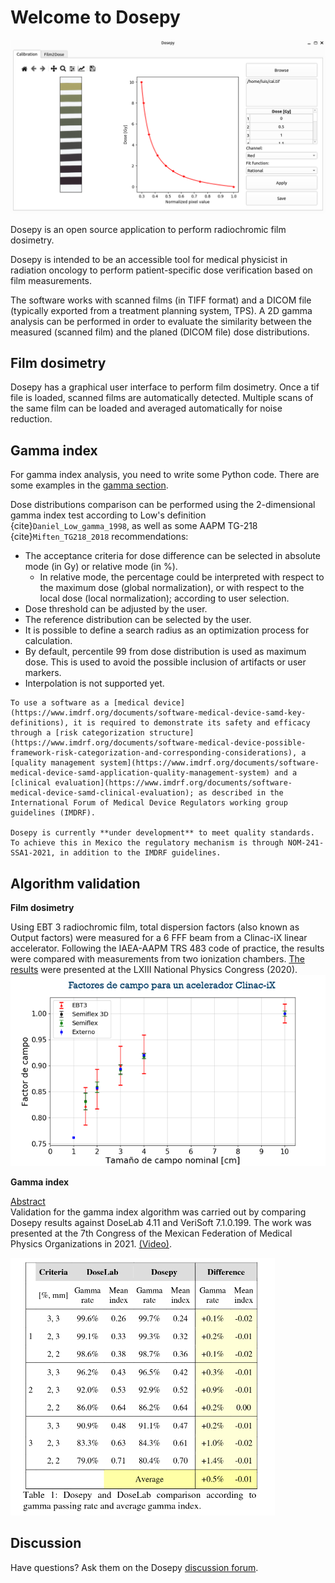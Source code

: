 # Welcome to Dosepy

![Portada_Dosepy](../assets/Calibration_tab.png)

Dosepy is an open source application to perform radiochromic film dosimetry.

Dosepy is intended to be an accessible tool for medical physicist in radiation oncology to perform patient-specific dose verification based on film measurements.

The software works with scanned films (in TIFF format) and a DICOM file (typically exported from a treatment planning system, TPS).
A 2D gamma analysis can be performed in order to evaluate the similarity between the measured (scanned film) and the planed (DICOM file) dose distributions.

## Film dosimetry

Dosepy has a graphical user interface to perform film dosimetry. Once a tif file is loaded, scanned films are automatically detected. Multiple scans of the same film can be loaded and averaged automatically for noise reduction.

## Gamma index

For gamma index analysis, you need to write some Python code. There are some examples in the [gamma section](gamma.ipynb).

 Dose distributions comparison can be performed using the 2-dimensional gamma index test according to Low's definition {cite}`Daniel_Low_gamma_1998`, as well as some AAPM TG-218 {cite}`Miften_TG218_2018` recommendations:

* The acceptance criteria for dose difference can be selected in absolute mode (in Gy) or relative mode (in %).
  * In relative mode, the percentage could be interpreted with respect to the maximum dose (global normalization), or with respect to the local dose (local normalization); according to user selection.
* Dose threshold can be adjusted by the user.
* The reference distribution can be selected by the user.
* It is possible to define a search radius as an optimization process for calculation.
* By default, percentile 99 from dose distribution is used as maximum dose. This is used to avoid the possible inclusion of artifacts or user markers.
* Interpolation is not supported yet.

```{warning}
To use a software as a [medical device](https://www.imdrf.org/documents/software-medical-device-samd-key-definitions), it is required to demonstrate its safety and efficacy through a [risk categorization structure](https://www.imdrf.org/documents/software-medical-device-possible-framework-risk-categorization-and-corresponding-considerations), a [quality management system](https://www.imdrf.org/documents/software-medical-device-samd-application-quality-management-system) and a [clinical evaluation](https://www.imdrf.org/documents/software-medical-device-samd-clinical-evaluation); as described in the International Forum of Medical Device Regulators working group guidelines (IMDRF).

Dosepy is currently **under development** to meet quality standards. To achieve this in Mexico the regulatory mechanism is through NOM-241-SSA1-2021, in addition to the IMDRF guidelines.
```

## Algorithm validation


**Film dosimetry**

Using EBT 3 radiochromic film, total dispersion factors (also known as Output factors) were measured for a 6 FFF beam from a Clinac-iX linear accelerator. Following the IAEA-AAPM TRS 483 code of practice, the results were compared with measurements from two ionization chambers. [The results](https://smf.mx/programas/congreso-nacional-de-fisica/memorias-cnf/) were presented at the LXIII National Physics Congress (2020).
![Image_factores_campo](../assets/Factores_de_campo_6FFF.png)


**Gamma index**

[Abstract](https://github.com/LuisOlivaresJ/Dosepy/blob/2bf579e6c33c347ef8f0cdd6f4ee7534798f0d13/docs/assets/validation.pdf)<br/>
Validation for the gamma index algorithm was carried out by comparing Dosepy results against DoseLab 4.11 and VeriSoft 7.1.0.199. The work was presented at the 7th Congress of the Mexican Federation of Medical Physics Organizations in 2021. [(Video)](https://youtu.be/HM4qkYGzNFc).

![valid_gamma](../assets/valid_gamma_1.png)

## Discussion
Have questions? Ask them on the Dosepy [discussion forum](https://groups.google.com/g/dosepy).

```{tableofcontents}
```

